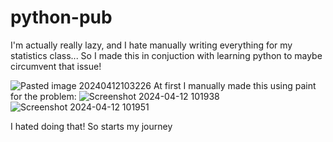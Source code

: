 # python-pub
I'm actually really lazy, and I hate manually writing everything for my statistics class...
So I made this in conjuction with learning python to maybe circumvent that issue!

![Pasted image 20240412103226](https://github.com/R4inssss/python-pub/assets/145927774/a0b3904a-8f6c-46e3-b0c8-17fdaa1b945a)
At first I manually made this using paint for the problem: 
![Screenshot 2024-04-12 101938](https://github.com/R4inssss/python-pub/assets/145927774/50396a5f-e7d4-45a3-8e57-7d11f8110266)
![Screenshot 2024-04-12 101951](https://github.com/R4inssss/python-pub/assets/145927774/06f97214-6d42-4a2d-8c00-a6d35c84c736)

I hated doing that!
So starts my journey
